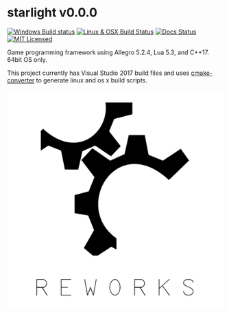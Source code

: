 # starlight v0.0.0

[![Windows Build status](https://ci.appveyor.com/api/projects/status/ac0ec6gtxl7776y5?svg=true)](https://ci.appveyor.com/project/reworks/starlight)
[![Linux & OSX Build Status](https://travis-ci.org/reworks/starlight.svg?branch=master)](https://travis-ci.org/reworks/starlight)
[![Docs Status](https://readthedocs.org/projects/starlight/badge/?version=latest)](https://starlight.readthedocs.io/en/latest/?badge=latest)
[![MIT Licensed](https://img.shields.io/badge/license-apache-blue.svg)](./LICENSE.md)

Game programming framework using Allegro 5.2.4, Lua 5.3, and C++17. 64bit OS only.

This project currently has Visual Studio 2017 build files and uses [cmake-converter](https://github.com/algorys/cmakeconverter) to generate linux and os x build scripts.

![starlight](logo.png?raw=true "starlight")